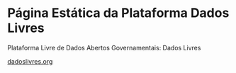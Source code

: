 # Página Estática da Plataforma Dados Livres

Plataforma Livre de Dados Abertos Governamentais: Dados Livres

[dadoslivres.org](dadoslivres.org)

